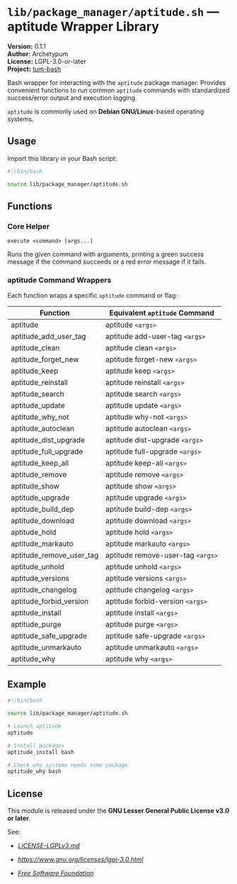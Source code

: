 # `lib/package_manager/aptitude.sh` — aptitude Wrapper Library

**Version:** 0.1.1  
**Author:** Archetypum  
**License:** LGPL-3.0-or-later  
**Project:** [tum-bash](https://github.com/Archetypum/tum-bash.git)

Bash wrapper for interacting with the `aptitude` package manager. Provides convenient functions to run common `aptitude` commands with standardized success/error output and execution logging.

`aptitude` is commonly used on **Debian GNU/Linux**-based operating systems.

## Usage

Import this library in your Bash script:

```bash
#!/bin/bash

source lib/package_manager/aptitude.sh
```

## Functions

### Core Helper

`execute <command> [args...]`

Runs the given command with arguments, printing a green success message if the command succeeds or a red error message if it fails.

### aptitude Command Wrappers

Each function wraps a specific `aptitude` command or flag:

| **Function**             | **Equivalent `aptitude` Command** |
|--------------------------|-----------------------------------|
| aptitude                 | aptitude `<args>`                 |
| aptitude_add_user_tag    | aptitude add-user-tag `<args>`    |
| aptitude_clean           | aptitude clean `<args>`           |
| aptitude_forget_new      | aptitude forget-new `<args>`      |
| aptitude_keep            | aptitude keep `<args>`            |
| aptitude_reinstall       | aptitude reinstall `<args>`       |
| aptitude_search          | aptitude search `<args>`          |
| aptitude_update          | aptitude update `<args>`          |
| aptitude_why_not         | aptitude why-not `<args>`         |
| aptitude_autoclean       | aptitude autoclean `<args>`       |
| aptitude_dist_upgrade    | aptitude dist-upgrade `<args>`    |
| aptitude_full_upgrade    | aptitude full-upgrade `<args>`    |
| aptitude_keep_all        | aptitude keep-all `<args>`        |
| aptitude_remove          | aptitude remove `<args>`          |
| aptitude_show            | aptitude show `<args>`            |
| aptitude_upgrade         | aptitude upgrade `<args>`         |
| aptitude_build_dep       | aptitude build-dep `<args>`       |
| aptitude_download        | aptitude download `<args>`        |
| aptitude_hold            | aptitude hold `<args>`            |
| aptitude_markauto        | aptitude markauto `<args>`        |
| aptitude_remove_user_tag | aptitude remove-user-tag `<args>` |
| aptitude_unhold          | aptitude unhold `<args>`          |
| aptitude_versions        | aptitude versions `<args>`        |
| aptitude_changelog       | aptitude changelog `<args>`       |
| aptitude_forbid_version  | aptitude forbid-version `<args>`  |
| aptitude_install         | aptitude install `<args>`         |
| aptitude_purge           | aptitude purge `<args>`           |
| aptitude_safe_upgrade    | aptitude safe-upgrade `<args>`    |
| aptitude_unmarkauto      | aptitude unmarkauto `<args>`      |
| aptitude_why             | aptitude why `<args>`             |

## Example

```bash
#!/bin/bash

source lib/package_manager/aptitude.sh

# Launch aptitude
aptitude

# Install packages
aptitude_install bash

# Check why systems needs some package
aptitude_why bash
```

## License

This module is released under the **GNU Lesser General Public License v3.0 or later**.

See:

- [_LICENSE-LGPLv3.md_](https://github.com/Archetypum/tum-bash/blob/master/LICENSE-LGPLv3.md)

- _https://www.gnu.org/licenses/lgpl-3.0.html_

- [_Free Software Foundation_](https://www.fsf.org/)
